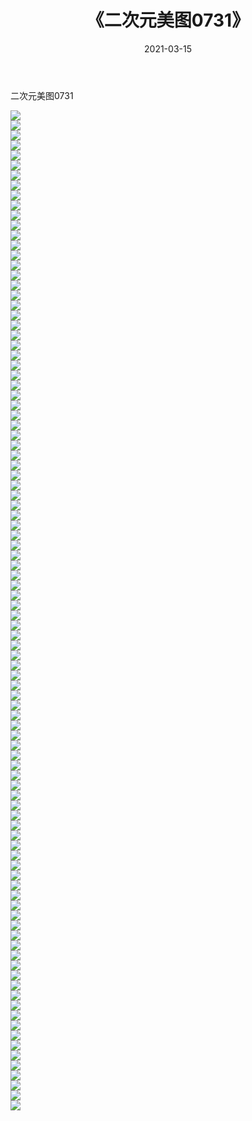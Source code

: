 ﻿---
layout: post
title:  《二次元美图0731》
date:   2021-03-15
img: http://imgx.orgx.ga/二次元/2021/二次元美图0731/000.jpg
categories: [美女, 清纯, 唯美]
---

二次元美图0731

 ![](http://imgx.orgx.ga/二次元/2021/二次元美图0731/001.png) <br>![](http://imgx.orgx.ga/二次元/2021/二次元美图0731/002.png) <br>![](http://imgx.orgx.ga/二次元/2021/二次元美图0731/003.png) <br>![](http://imgx.orgx.ga/二次元/2021/二次元美图0731/004.png) <br>![](http://imgx.orgx.ga/二次元/2021/二次元美图0731/005.png) <br>![](http://imgx.orgx.ga/二次元/2021/二次元美图0731/006.png) <br>![](http://imgx.orgx.ga/二次元/2021/二次元美图0731/007.png) <br>![](http://imgx.orgx.ga/二次元/2021/二次元美图0731/008.png) <br>![](http://imgx.orgx.ga/二次元/2021/二次元美图0731/009.png) <br>![](http://imgx.orgx.ga/二次元/2021/二次元美图0731/010.png) <br>![](http://imgx.orgx.ga/二次元/2021/二次元美图0731/011.png) <br>![](http://imgx.orgx.ga/二次元/2021/二次元美图0731/012.png) <br>![](http://imgx.orgx.ga/二次元/2021/二次元美图0731/013.png) <br>![](http://imgx.orgx.ga/二次元/2021/二次元美图0731/014.png) <br>![](http://imgx.orgx.ga/二次元/2021/二次元美图0731/015.png) <br>![](http://imgx.orgx.ga/二次元/2021/二次元美图0731/016.png) <br>![](http://imgx.orgx.ga/二次元/2021/二次元美图0731/017.png) <br>![](http://imgx.orgx.ga/二次元/2021/二次元美图0731/018.png) <br>![](http://imgx.orgx.ga/二次元/2021/二次元美图0731/019.png) <br>![](http://imgx.orgx.ga/二次元/2021/二次元美图0731/020.png) <br>![](http://imgx.orgx.ga/二次元/2021/二次元美图0731/021.png) <br>![](http://imgx.orgx.ga/二次元/2021/二次元美图0731/022.png) <br>![](http://imgx.orgx.ga/二次元/2021/二次元美图0731/023.png) <br>![](http://imgx.orgx.ga/二次元/2021/二次元美图0731/024.png) <br>![](http://imgx.orgx.ga/二次元/2021/二次元美图0731/025.png) <br>![](http://imgx.orgx.ga/二次元/2021/二次元美图0731/026.png) <br>![](http://imgx.orgx.ga/二次元/2021/二次元美图0731/027.png) <br>![](http://imgx.orgx.ga/二次元/2021/二次元美图0731/028.png) <br>![](http://imgx.orgx.ga/二次元/2021/二次元美图0731/029.png) <br>![](http://imgx.orgx.ga/二次元/2021/二次元美图0731/030.png) <br>![](http://imgx.orgx.ga/二次元/2021/二次元美图0731/031.png) <br>![](http://imgx.orgx.ga/二次元/2021/二次元美图0731/032.png) <br>![](http://imgx.orgx.ga/二次元/2021/二次元美图0731/033.png) <br>![](http://imgx.orgx.ga/二次元/2021/二次元美图0731/034.png) <br>![](http://imgx.orgx.ga/二次元/2021/二次元美图0731/035.png) <br>![](http://imgx.orgx.ga/二次元/2021/二次元美图0731/036.png) <br>![](http://imgx.orgx.ga/二次元/2021/二次元美图0731/037.png) <br>![](http://imgx.orgx.ga/二次元/2021/二次元美图0731/038.png) <br>![](http://imgx.orgx.ga/二次元/2021/二次元美图0731/039.png) <br>![](http://imgx.orgx.ga/二次元/2021/二次元美图0731/040.png) <br>![](http://imgx.orgx.ga/二次元/2021/二次元美图0731/041.png) <br>![](http://imgx.orgx.ga/二次元/2021/二次元美图0731/042.png) <br>![](http://imgx.orgx.ga/二次元/2021/二次元美图0731/043.png) <br>![](http://imgx.orgx.ga/二次元/2021/二次元美图0731/044.png) <br>![](http://imgx.orgx.ga/二次元/2021/二次元美图0731/045.png) <br>![](http://imgx.orgx.ga/二次元/2021/二次元美图0731/046.png) <br>![](http://imgx.orgx.ga/二次元/2021/二次元美图0731/047.png) <br>![](http://imgx.orgx.ga/二次元/2021/二次元美图0731/048.png) <br>![](http://imgx.orgx.ga/二次元/2021/二次元美图0731/049.png) <br>![](http://imgx.orgx.ga/二次元/2021/二次元美图0731/050.png) <br>![](http://imgx.orgx.ga/二次元/2021/二次元美图0731/051.png) <br>![](http://imgx.orgx.ga/二次元/2021/二次元美图0731/052.png) <br>![](http://imgx.orgx.ga/二次元/2021/二次元美图0731/053.png) <br>![](http://imgx.orgx.ga/二次元/2021/二次元美图0731/054.png) <br>![](http://imgx.orgx.ga/二次元/2021/二次元美图0731/055.png) <br>![](http://imgx.orgx.ga/二次元/2021/二次元美图0731/056.png) <br>![](http://imgx.orgx.ga/二次元/2021/二次元美图0731/057.png) <br>![](http://imgx.orgx.ga/二次元/2021/二次元美图0731/058.png) <br>![](http://imgx.orgx.ga/二次元/2021/二次元美图0731/059.png) <br>![](http://imgx.orgx.ga/二次元/2021/二次元美图0731/060.png) <br>![](http://imgx.orgx.ga/二次元/2021/二次元美图0731/061.png) <br>![](http://imgx.orgx.ga/二次元/2021/二次元美图0731/062.png) <br>![](http://imgx.orgx.ga/二次元/2021/二次元美图0731/063.png) <br>![](http://imgx.orgx.ga/二次元/2021/二次元美图0731/064.png) <br>![](http://imgx.orgx.ga/二次元/2021/二次元美图0731/065.png) <br>![](http://imgx.orgx.ga/二次元/2021/二次元美图0731/066.png) <br>![](http://imgx.orgx.ga/二次元/2021/二次元美图0731/067.png) <br>![](http://imgx.orgx.ga/二次元/2021/二次元美图0731/068.png) <br>![](http://imgx.orgx.ga/二次元/2021/二次元美图0731/069.png) <br>![](http://imgx.orgx.ga/二次元/2021/二次元美图0731/070.png) <br>![](http://imgx.orgx.ga/二次元/2021/二次元美图0731/071.png) <br>![](http://imgx.orgx.ga/二次元/2021/二次元美图0731/072.png) <br>![](http://imgx.orgx.ga/二次元/2021/二次元美图0731/073.png) <br>![](http://imgx.orgx.ga/二次元/2021/二次元美图0731/074.png) <br>![](http://imgx.orgx.ga/二次元/2021/二次元美图0731/075.png) <br>![](http://imgx.orgx.ga/二次元/2021/二次元美图0731/076.png) <br>![](http://imgx.orgx.ga/二次元/2021/二次元美图0731/077.png) <br>![](http://imgx.orgx.ga/二次元/2021/二次元美图0731/078.png) <br>![](http://imgx.orgx.ga/二次元/2021/二次元美图0731/079.png) <br>![](http://imgx.orgx.ga/二次元/2021/二次元美图0731/080.png) <br>![](http://imgx.orgx.ga/二次元/2021/二次元美图0731/081.png) <br>![](http://imgx.orgx.ga/二次元/2021/二次元美图0731/082.png) <br>![](http://imgx.orgx.ga/二次元/2021/二次元美图0731/083.png) <br>![](http://imgx.orgx.ga/二次元/2021/二次元美图0731/084.png) <br>![](http://imgx.orgx.ga/二次元/2021/二次元美图0731/085.png) <br>![](http://imgx.orgx.ga/二次元/2021/二次元美图0731/086.png) <br>![](http://imgx.orgx.ga/二次元/2021/二次元美图0731/087.png) <br>![](http://imgx.orgx.ga/二次元/2021/二次元美图0731/088.png) <br>![](http://imgx.orgx.ga/二次元/2021/二次元美图0731/089.png) <br>![](http://imgx.orgx.ga/二次元/2021/二次元美图0731/090.png) <br>![](http://imgx.orgx.ga/二次元/2021/二次元美图0731/091.png) <br>![](http://imgx.orgx.ga/二次元/2021/二次元美图0731/092.png) <br>![](http://imgx.orgx.ga/二次元/2021/二次元美图0731/093.png) <br>![](http://imgx.orgx.ga/二次元/2021/二次元美图0731/094.png) <br>![](http://imgx.orgx.ga/二次元/2021/二次元美图0731/095.png) <br>![](http://imgx.orgx.ga/二次元/2021/二次元美图0731/096.png) <br>![](http://imgx.orgx.ga/二次元/2021/二次元美图0731/097.png) <br>![](http://imgx.orgx.ga/二次元/2021/二次元美图0731/098.png) <br>![](http://imgx.orgx.ga/二次元/2021/二次元美图0731/099.png) <br>![](http://imgx.orgx.ga/二次元/2021/二次元美图0731/100.png) <br>